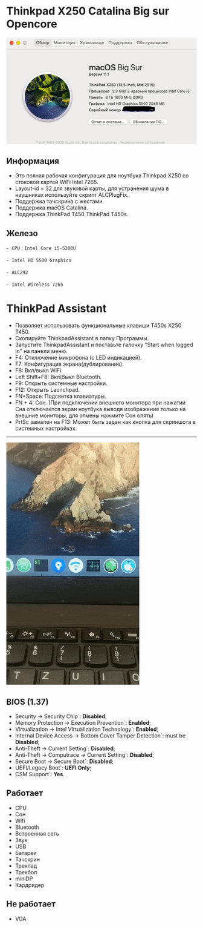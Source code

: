 # Thinkpad X250 Catalina Big sur Opencore
![Thismachine](./picture/Thismachine.png)

## Информация

- Это полная рабочая конфигурация для ноутбука Thinkpad X250 со стоковой картой WiFi Intel 7265.
- Layout-id = 32 для звуковой карты, для устранения шума в наушниках используйте скрипт ALCPlugFix.
- Поддержка тачскрина с жестами.
- Поддержка macOS Catalina.
- Поддержка ThinkPad T450 ThinkPad T450s.

## Железо

```  
- CPU：Intel Core i5-5200U

- Intel HD 5500 Graphics 

- ALC292

- Intel Wireless 7265
```

# ThinkPad Assistant 
- Позволяет использовать функциональные клавиши T450s X250 T450.
- Скопируйте ThinkpadAssistant в папку Программы.
- Запустите ThinkpadAssistant и поставьте галочку "Start when logged in" на панели меню.
- F4: Отключение микрофона (с LED индикацией).
- F7: Конфигурация экрана(дублирование).
- F8: Вкл/выкл WiFi.
- Left Shift+F8: Вкл\Выкл Bluetooth.
- F9: Открыть системные настройки.
- F12: Открыть Launchpad.
- FN+Space: Подсветка клавиатуры.
- FN + 4: Сон.
  (При подключении внешнего монитора при нажатии Сна отключается экран ноутбука выводя изображение только на внешние мониторы, для отмены нажмите Сон опять)
- PrtSc замапен на F13: Может быть задан как кнопка для скриншота в системных настройках.
-----------------------------------------------------------------------------------------------------------------
![demo](./picture/demo.gif)

## BIOS (1.37)
-  Security -> Security Chip`: **Disabled**;
-  Memory Protection -> Execution Prevention`: **Enabled**;
-  Virtualization -> Intel Virtualization Technology`: **Enabled**;
-  Internal Device Access -> Bottom Cover Tamper Detection`: must be **Disabled**;
-  Anti-Theft -> Current Setting`: **Disabled**;
-  Anti-Theft -> Computrace -> Current Setting`: **Disabled**;
-  Secure Boot -> Secure Boot`: **Disabled**;
-  UEFI/Legacy Boot`: **UEFI Only**;
-  CSM Support`: **Yes**.

## Работает
- CPU
- Сон
- Wifi
- Bluetooth
- Встроенная сеть
- Звук
- USB
- Батареи
- Тачскрин
- Трекпад
- Трекбол
- miniDP
- Кардридер

## Не работает
- VGA
